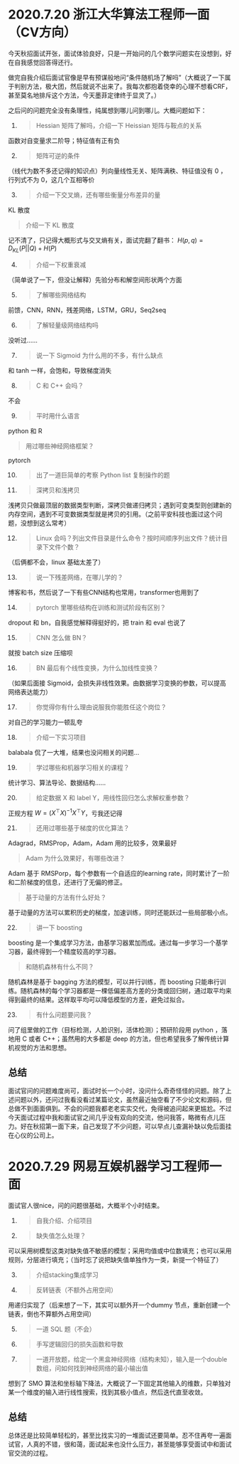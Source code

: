 # 2020.7.20 浙江大华算法工程师一面（CV方向）

今天秋招面试开张，面试体验良好，只是一开始问的几个数学问题实在没想到，好在自我感觉回答得还行。

做完自我介绍后面试官像是早有预谋般地问“条件随机场了解吗”（大概说了一下属于判别方法，极大团，然后就说不出来了。我每次都抱着侥幸的心理不想看CRF，甚至莫名地排斥这个方法，今天墨菲定律终于显灵了。）

之后问的问题完全没有条理性，纯属想到哪儿问到哪儿。大概问题如下：

1. > Hessian 矩阵了解吗，介绍一下 Heissian 矩阵与鞍点的关系
  
  函数对自变量求二阶导；特征值有正有负
  
2. > 矩阵可逆的条件

  （线代为数不多还记得的知识点）列向量线性无关、矩阵满秩、特征值没有 0 ，行列式不为 0，这几个互相等价
  
3. > 介绍一下交叉熵，还有哪些衡量分布差异的量

  KL 散度
  
  > 介绍一下 KL 散度
  
  记不清了，只记得大概形式与交叉熵有关，面试完翻了翻书： $H(p,q) = D_{KL}(P||Q)+H(P)$
  
4. > 介绍一下权重衰减

（简单说了一下，但没让解释）先验分布和解空间形状两个方面

5. > 了解哪些网络结构

  前馈，CNN，RNN，残差网络，LSTM，GRU，Seq2seq
  
6. > 了解轻量级网络结构吗

  没听过……
  
7. > 说一下 Sigmoid 为什么用的不多，有什么缺点

  和 tanh 一样，会饱和，导致梯度消失
  
8. > C 和 C++ 会吗？

  不会

9. > 平时用什么语言

  python 和 R
  
  > 用过哪些神经网络框架？
  
  pytorch

10. > 出了一道巨简单的考察 Python list 复制操作的题

11. > 深拷贝和浅拷贝

  浅拷贝只做最顶层的数据类型判断，深拷贝做递归拷贝；遇到可变类型则创建新的内存空间，遇到不可变数据类型就是拷贝的引用。（之前平安科技也面过这个问题，没想到这么常考）
  
12. > Linux 会吗？列出文件目录是什么命令？按时间顺序列出文件？统计目录下文件个数？

  （后俩都不会，linux 基础太差了）
  
13. > 说一下残差网络，在哪儿学的？
    
   博客和书，然后说了一下有些CNN结构也常用，transformer也用到了
    
14. > pytorch 里哪些结构在训练和测试阶段有区别？

  dropout 和 bn，自我感觉解释得挺好的，把 train 和 eval 也说了
  
15. > CNN 怎么做 BN？

  就按 batch size 压缩呗

16. > BN 最后有个线性变换，为什么加线性变换？

  （如果后面接 Sigmoid，会损失非线性效果。由数据学习变换的参数，可以提高网络表达能力）
  
17. > 你觉得你有什么理由说服我你能胜任这个岗位？

对自己的学习能力一顿乱夸

18. > 介绍一下实习项目

  balabala 侃了一大堆，结果也没问相关的问题…
  
19. > 学过哪些和机器学习相关的课程？

  统计学习、算法导论、数据结构……
  
20. > 给定数据 X 和 label Y，用线性回归怎么求解权重参数？

  正规方程 $W = (X^\top X)^{-1}X^\top Y$，亏我还记得
  
21. > 还用过哪些基于梯度的优化算法？

Adagrad，RMSProp，Adam，Adam 用的比较多，效果最好

  > Adam 为什么效果好，有哪些改进？
  
  Adam 基于 RMSPorp，每个参数有一个自适应的learning rate，同时累计了一阶和二阶梯度的信息，还进行了无偏的修正。
  
  > 基于动量的方法有什么好处？
  
  基于动量的方法可以累积历史的梯度，加速训练，同时还能跃过一些局部极小点。
  
22. > 讲一下 boosting

  boosting 是一个集成学习方法，由基学习器累加而成。通过每一步学习一个基学习器，最终得到一个精度较高的学习器。
  
  > 和随机森林有什么不同？
  
  随机森林是基于 bagging 方法的模型，可以并行训练，而 boosting 只能串行训练。随机森林的每个学习器都是一棵低偏差高方差的分类或回归树，通过取平均来得到最终的结果。这样取平均可以降低模型的方差，避免过拟合。
  
23. > 有什么问题要问我？

   问了组里做的工作（目标检测，人脸识别，活体检测）；预研阶段用 python ，落地用 C 或者 C++；虽然用的大多都是 deep 的方法，但也希望我多了解传统计算机视觉的方法和思想。
   
##  总结

面试官问的问题难度尚可，面试时长一个小时，没问什么奇奇怪怪的问题。除了上述问题以外，还问过我看没看过某篇论文，虽然最近抽空看了不少论文和源码，但总做不到面面俱到。不会的问题我都老老实实交代，免得被追问起来更尴尬。不过今天面试过程中我和面试官之间几乎没有双向的交流，他问我答，略微有点儿压力。好在秋招第一面下来，自己发现了不少问题，可以早点儿查漏补缺以免后面挂在心仪的公司上。


# 2020.7.29 网易互娱机器学习工程师一面

面试官人很nice，问的问题很基础，大概半个小时结束。

1. > 自我介绍、介绍项目

2. > 缺失值怎么处理？

  可以采用树模型这类对缺失值不敏感的模型；采用均值或中位数填充；也可以采用规则，分层进行填充；（当时忘了说把缺失值单独作为一类，新提一个特征了）
  
3. > 介绍stacking集成学习

4. > 反转链表（不额外占用空间）

  用递归实现了（后来想了一下，其实可以额外开一个dummy 节点，重新创建一个链表，倒也不算额外占用空间）
  
5. > 一道 SQL 题（不会）

6. > 手写逻辑回归的损失函数和导数

7. > 一道开放题，给定一个黑盒神经网络（结构未知），输入是一个double数组，问如何找到神经网络的最小输出值

  想到了 SMO 算法和坐标轴下降法，大概说了一下固定其他输入的维数，只单独对某一个维度的输入进行线性搜索，找到其极小值点，然后迭代直至收敛。
  
## 总结

总体还是比较简单轻松的，甚至比找实习的一堆面试还要简单。忍不住再夸一遍面试官，人真的不错，很和蔼，面试起来也没什么压力，甚至能够享受面试中和面试官交流的过程。

